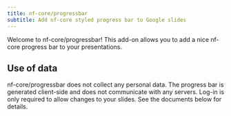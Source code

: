 ```yaml
---
title: nf-core/progressbar
subtitle: Add nf-core styled progress bar to Google slides
---
```


Welcome to nf-core/progressbar! This add-on allows you to add a nice nf-core progress bar to your presentations.

## Use of data

nf-core/progressbar does not collect any personal data. The progress bar is generated client-side and does not communicate with any servers. Log-in is only required to allow changes to your slides. See the documents below for details.
